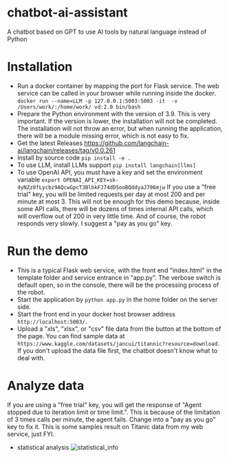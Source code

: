 # chatbot-ai-assistant
A chatbot based on GPT to use AI tools by natural language instead of Python
# Installation
- Run a docker container by mapping the port for Flask service. The web service can be called in your browser while running inside the docker.
```docker run --name=LLM -p 127.0.0.1:5003:5003 -it  -v /Users/work/:/home/work/ vd:2.0 bin/bash```
- Prepare the Python environment with the version of 3.9. This is very important. If the version is lower, the installation will not be completed. The installation will not throw an error, but when running the application, there will be a module missing error, which is not easy to fix. 
- Get the latest Releases https://github.com/langchain-ai/langchain/releases/tag/v0.0.261
- Install by source code
```pip install -e .```
- To use LLM, install LLMs support
```pip install langchain[llms]```
- To use OpenAI API, you must have a key and set the environment variable
```export OPENAI_API_KEY=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```
If you use a "free trial" key, you will be limited requests per day at most 200 and per minute at most 3. This will not be enough for this demo because, inside some API calls, there will be dozens of times internal API calls, which will overflow out of 200 in very little time. And of course, the robot responds very slowly. I suggest a "pay as you go" key.
# Run the demo
- This is a typical Flask web service, with the front end "index.html" in the template folder and service entrance in "app.py". The verbose switch is default open, so in the console, there will be the processing process of the robot.
- Start the application by ```python app.py``` in the home folder on the server side.
- Start the front end in your docker host browser address ```http://localhost:5003/```.
- Upload a "xls", "xlsx", or "csv" file data from the button at the bottom of the page. You can find sample data at ```https://www.kaggle.com/datasets/jancui/titannic?resource=download```. If you don't upload the data file first, the chatbot doesn't know what to deal with.
# Analyze data
If you are using a "free trial" key, you will get the response of "Agent stopped due to iteration limit or time limit.". This is because of the limitation of 3 times calls per minute, the agent fails. Change into a "pay as you go" key to fix it.
This is some samples result on Titanic data from my web service, just FYI.
- statistical analysis
![statistical_info](./sample_result/statistical_info.png)


